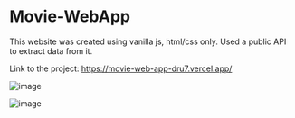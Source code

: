 # Movie-WebApp
This website was created using vanilla js, html/css only. Used a public API to extract data from it.

Link to the project: https://movie-web-app-dru7.vercel.app/

![image](https://user-images.githubusercontent.com/87561600/192197983-a6babfe5-1ff9-427c-8a5e-92a7c17ddd47.png)

![image](https://user-images.githubusercontent.com/87561600/192198047-00e648c4-e40b-4f64-b0c1-75a1e8734db9.png)

